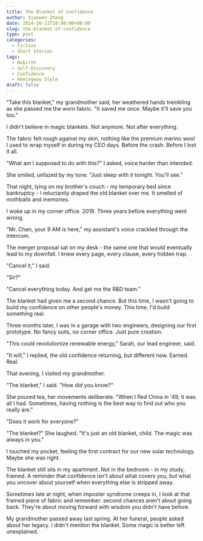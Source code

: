 ```yaml
---
title: The Blanket of Confidence
author: Xiaowen Zhang
date: 2024-10-21T10:00:00+08:00
slug: the-blanket-of-confidence
type: post
categories:
  - Fiction
  - Short Stories
tags:
  - Rebirth
  - Self-Discovery
  - Confidence
  - Hemingway Style
draft: false
---
```


"Take this blanket," my grandmother said, her weathered hands trembling as she passed me the worn fabric. "It saved me once. Maybe it'll save you too."

I didn't believe in magic blankets. Not anymore. Not after everything.

The fabric felt rough against my skin, nothing like the premium merino wool I used to wrap myself in during my CEO days. Before the crash. Before I lost it all.

"What am I supposed to do with this?" I asked, voice harder than intended.

She smiled, unfazed by my tone. "Just sleep with it tonight. You'll see."

That night, lying on my brother's couch - my temporary bed since bankruptcy - I reluctantly draped the old blanket over me. It smelled of mothballs and memories.

I woke up in my corner office. 2019. Three years before everything went wrong.

"Mr. Chen, your 9 AM is here," my assistant's voice crackled through the intercom.

The merger proposal sat on my desk - the same one that would eventually lead to my downfall. I knew every page, every clause, every hidden trap.

"Cancel it," I said.

"Sir?"

"Cancel everything today. And get me the R&D team."

The blanket had given me a second chance. But this time, I wasn't going to build my confidence on other people's money. This time, I'd build something real.

Three months later, I was in a garage with two engineers, designing our first prototype. No fancy suits, no corner office. Just pure creation.

"This could revolutionize renewable energy," Sarah, our lead engineer, said.

"It will," I replied, the old confidence returning, but different now. Earned. Real.

That evening, I visited my grandmother.

"The blanket," I said. "How did you know?"

She poured tea, her movements deliberate. "When I fled China in '49, it was all I had. Sometimes, having nothing is the best way to find out who you really are."

"Does it work for everyone?"

"The blanket?" She laughed. "It's just an old blanket, child. The magic was always in you."

I touched my pocket, feeling the first contract for our new solar technology. Maybe she was right.

The blanket still sits in my apartment. Not in the bedroom - in my study, framed. A reminder that confidence isn't about what covers you, but what you uncover about yourself when everything else is stripped away.

Sometimes late at night, when imposter syndrome creeps in, I look at that framed piece of fabric and remember: second chances aren't about going back. They're about moving forward with wisdom you didn't have before.

My grandmother passed away last spring. At her funeral, people asked about her legacy. I didn't mention the blanket. Some magic is better left unexplained.